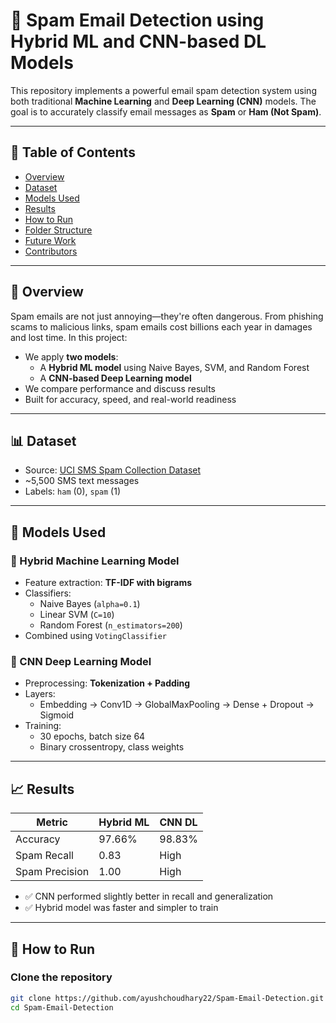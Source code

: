 # 📧 Spam Email Detection using Hybrid ML and CNN-based DL Models

This repository implements a powerful email spam detection system using both traditional **Machine Learning** and **Deep Learning (CNN)** models. The goal is to accurately classify email messages as **Spam** or **Ham (Not Spam)**.

---

## 📑 Table of Contents

- [Overview](#overview)
- [Dataset](#dataset)
- [Models Used](#models-used)
- [Results](#results)
- [How to Run](#how-to-run)
- [Folder Structure](#folder-structure)
- [Future Work](#future-work)
- [Contributors](#contributors)

---

## 📌 Overview

Spam emails are not just annoying—they're often dangerous. From phishing scams to malicious links, spam emails cost billions each year in damages and lost time. In this project:

- We apply **two models**:
  - A **Hybrid ML model** using Naive Bayes, SVM, and Random Forest
  - A **CNN-based Deep Learning model**
- We compare performance and discuss results
- Built for accuracy, speed, and real-world readiness

---

## 📊 Dataset

- Source: [UCI SMS Spam Collection Dataset](https://www.kaggle.com/datasets/uciml/sms-spam-collection-dataset)
- ~5,500 SMS text messages
- Labels: `ham` (0), `spam` (1)

---

## 🧠 Models Used

### 🔹 Hybrid Machine Learning Model
- Feature extraction: **TF-IDF with bigrams**
- Classifiers:  
  - Naive Bayes (`alpha=0.1`)  
  - Linear SVM (`C=10`)  
  - Random Forest (`n_estimators=200`)
- Combined using `VotingClassifier`

### 🔹 CNN Deep Learning Model
- Preprocessing: **Tokenization + Padding**
- Layers:
  - Embedding → Conv1D → GlobalMaxPooling → Dense + Dropout → Sigmoid
- Training:
  - 30 epochs, batch size 64
  - Binary crossentropy, class weights

---

## 📈 Results

| Metric        | Hybrid ML | CNN DL |
|---------------|-----------|--------|
| Accuracy      | 97.66%    | 98.83% |
| Spam Recall   | 0.83      | High   |
| Spam Precision| 1.00      | High   |

- ✅ CNN performed slightly better in recall and generalization  
- ✅ Hybrid model was faster and simpler to train

---

## 🚀 How to Run

### Clone the repository
```bash
git clone https://github.com/ayushchoudhary22/Spam-Email-Detection.git
cd Spam-Email-Detection

